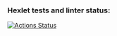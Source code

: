 ### Hexlet tests and linter status:
[![Actions Status](https://github.com/arischoi/qa-engineer-project-84/workflows/hexlet-check/badge.svg)](https://github.com/arischoi/qa-engineer-project-84/actions)